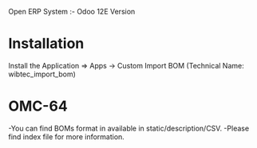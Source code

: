 Open ERP System :- Odoo 12E Version 

Installation 
============
Install the Application => Apps -> Custom Import BOM (Technical Name: wibtec_import_bom)


OMC-64
====================
-You can find BOMs format in available in static/description/CSV.
-Please find index file for more information.